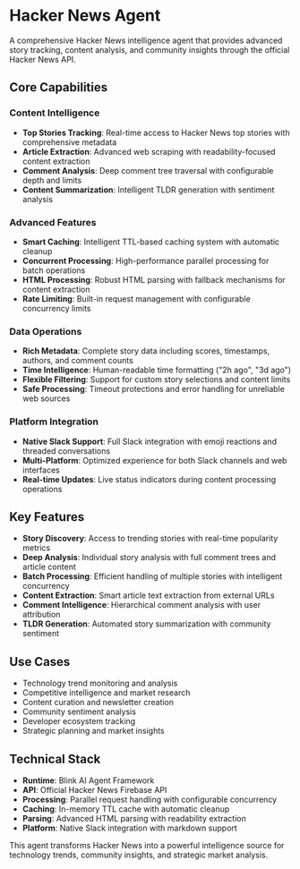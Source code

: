 # Hacker News Agent

A comprehensive Hacker News intelligence agent that provides advanced story tracking, content analysis, and community insights through the official Hacker News API.

## Core Capabilities

### Content Intelligence
- **Top Stories Tracking**: Real-time access to Hacker News top stories with comprehensive metadata
- **Article Extraction**: Advanced web scraping with readability-focused content extraction
- **Comment Analysis**: Deep comment tree traversal with configurable depth and limits
- **Content Summarization**: Intelligent TLDR generation with sentiment analysis

### Advanced Features
- **Smart Caching**: Intelligent TTL-based caching system with automatic cleanup
- **Concurrent Processing**: High-performance parallel processing for batch operations
- **HTML Processing**: Robust HTML parsing with fallback mechanisms for content extraction
- **Rate Limiting**: Built-in request management with configurable concurrency limits

### Data Operations
- **Rich Metadata**: Complete story data including scores, timestamps, authors, and comment counts
- **Time Intelligence**: Human-readable time formatting ("2h ago", "3d ago")
- **Flexible Filtering**: Support for custom story selections and content limits
- **Safe Processing**: Timeout protections and error handling for unreliable web sources

### Platform Integration
- **Native Slack Support**: Full Slack integration with emoji reactions and threaded conversations
- **Multi-Platform**: Optimized experience for both Slack channels and web interfaces
- **Real-time Updates**: Live status indicators during content processing operations

## Key Features

- **Story Discovery**: Access to trending stories with real-time popularity metrics
- **Deep Analysis**: Individual story analysis with full comment trees and article content
- **Batch Processing**: Efficient handling of multiple stories with intelligent concurrency
- **Content Extraction**: Smart article text extraction from external URLs
- **Comment Intelligence**: Hierarchical comment analysis with user attribution
- **TLDR Generation**: Automated story summarization with community sentiment

## Use Cases

- Technology trend monitoring and analysis
- Competitive intelligence and market research
- Content curation and newsletter creation
- Community sentiment analysis
- Developer ecosystem tracking
- Strategic planning and market insights

## Technical Stack

- **Runtime**: Blink AI Agent Framework
- **API**: Official Hacker News Firebase API
- **Processing**: Parallel request handling with configurable concurrency
- **Caching**: In-memory TTL cache with automatic cleanup
- **Parsing**: Advanced HTML parsing with readability extraction
- **Platform**: Native Slack integration with markdown support

This agent transforms Hacker News into a powerful intelligence source for technology trends, community insights, and strategic market analysis.